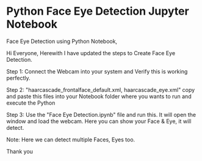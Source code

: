 # Python Face Eye Detection Jupyter Notebook

Face Eye Detection using Python Notebook,


Hi Everyone, Herewith I have updated the steps to Create Face Eye Detection.

Step 1: Connect the Webcam into your system and Verify this is working perfectly. 

Step 2: "haarcascade_frontalface_default.xml, haarcascade_eye.xml" copy and paste this files into your Notebook folder where you wants to run and execute the Python 

Step 3: Use the "Face Eye Detection.ipynb" file and run this. It will open the window and load the webcam. Here you can show your Face & Eye, it will detect.

Note: Here we can detect multiple Faces, Eyes too.


Thank you
